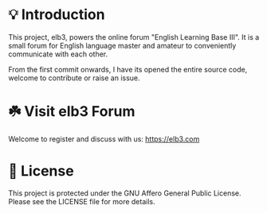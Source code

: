 # 💡 Introduction

This project, elb3, powers the online forum "English Learning Base III". It is a small forum for English language master and amateur to conveniently communicate with each other. 

From the first commit onwards, I have its opened the entire source code, welcome to contribute or raise an issue.

# ☘️ Visit elb3 Forum 
Welcome to register and discuss with us: https://elb3.com

# 🪪 License

This project is protected under the GNU Affero General Public License.  
Please see the LICENSE file for more details.
